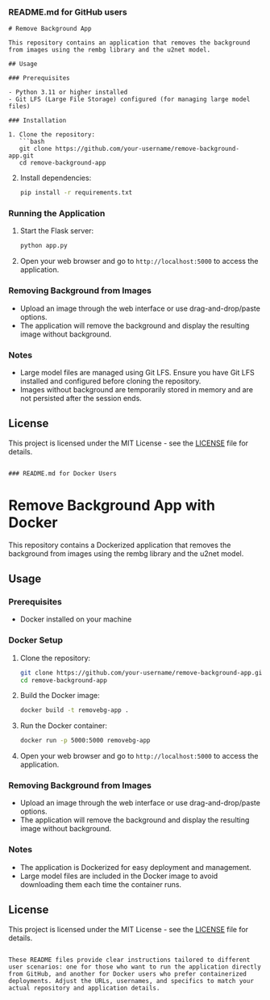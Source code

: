 ### README.md for GitHub users

```
# Remove Background App

This repository contains an application that removes the background from images using the rembg library and the u2net model.

## Usage

### Prerequisites

- Python 3.11 or higher installed
- Git LFS (Large File Storage) configured (for managing large model files)

### Installation

1. Clone the repository:
   ```bash
   git clone https://github.com/your-username/remove-background-app.git
   cd remove-background-app
   ```

2. Install dependencies:
   ```bash
   pip install -r requirements.txt
   ```

### Running the Application

1. Start the Flask server:
   ```bash
   python app.py
   ```

2. Open your web browser and go to `http://localhost:5000` to access the application.

### Removing Background from Images

- Upload an image through the web interface or use drag-and-drop/paste options.
- The application will remove the background and display the resulting image without background.

### Notes

- Large model files are managed using Git LFS. Ensure you have Git LFS installed and configured before cloning the repository.
- Images without background are temporarily stored in memory and are not persisted after the session ends.

## License

This project is licensed under the MIT License - see the [LICENSE](LICENSE) file for details.
```

### README.md for Docker Users

```
# Remove Background App with Docker

This repository contains a Dockerized application that removes the background from images using the rembg library and the u2net model.

## Usage

### Prerequisites

- Docker installed on your machine

### Docker Setup

1. Clone the repository:
   ```bash
   git clone https://github.com/your-username/remove-background-app.git
   cd remove-background-app
   ```

2. Build the Docker image:
   ```bash
   docker build -t removebg-app .
   ```

3. Run the Docker container:
   ```bash
   docker run -p 5000:5000 removebg-app
   ```

4. Open your web browser and go to `http://localhost:5000` to access the application.

### Removing Background from Images

- Upload an image through the web interface or use drag-and-drop/paste options.
- The application will remove the background and display the resulting image without background.

### Notes

- The application is Dockerized for easy deployment and management.
- Large model files are included in the Docker image to avoid downloading them each time the container runs.

## License

This project is licensed under the MIT License - see the [LICENSE](LICENSE) file for details.
```

These README files provide clear instructions tailored to different user scenarios: one for those who want to run the application directly from GitHub, and another for Docker users who prefer containerized deployments. Adjust the URLs, usernames, and specifics to match your actual repository and application details.

